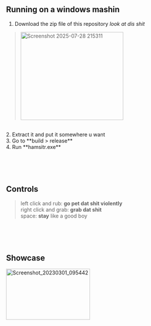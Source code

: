 ## Running on a windows mashin
1. Download the zip file of this repository *look at dis shit*
> <img width="280" height="240" alt="Screenshot 2025-07-28 215311" src="https://github.com/user-attachments/assets/1aad0aaf-734d-46de-a68b-c2702be6b1e5" />
<br>
2. Extract it and put it somewhere u want
<br>
3. Go to **build > release**
<br>
4. Run **hamsitr.exe**


<br><br><br>
## Controls
> left click and rub: **go pet dat shit violently** <br>
> right click and grab: **grab dat shit** <br>
> space: **stay** like a good boy <br>

<br><br><br>
## Showcase
<img width="229" height="139" alt="Screenshot_20230301_095442" src="https://github.com/user-attachments/assets/e7216856-291c-43e9-9e05-5f9d7facb581" />
